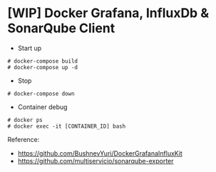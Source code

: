 # [WIP] Docker Grafana, InfluxDb & SonarQube Client

* Start up
```
# docker-compose build
# docker-compose up -d
```

* Stop
```
# docker-compose down
```

* Container debug
```
# docker ps 
# docker exec -it [CONTAINER_ID] bash
```

Reference:

- https://github.com/BushnevYuri/DockerGrafanaInfluxKit
- https://github.com/multiservicio/sonarqube-exporter
